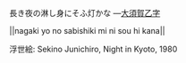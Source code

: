 長き夜の淋し身にそふ灯かな
—[大須賀乙字](https://ja.wikipedia.org/wiki/大須賀乙字)

||nagaki yo no sabishiki mi ni sou hi kana||

浮世絵: Sekino Junichiro, Night in Kyoto, 1980